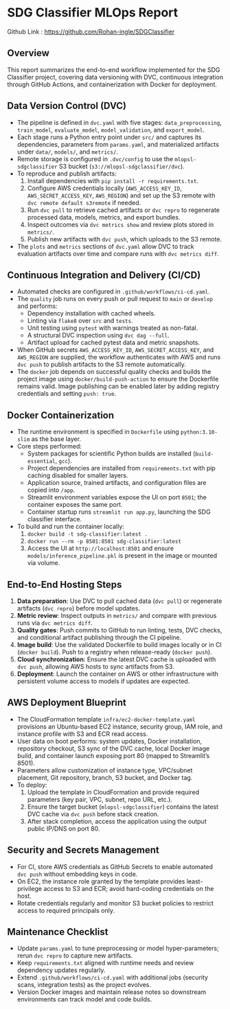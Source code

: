 # SDG Classifier MLOps Report

Github Link : https://github.com/Rohan-ingle/SDGClassifier

## Overview
This report summarizes the end-to-end workflow implemented for the SDG Classifier project, covering data versioning with DVC, continuous integration through GitHub Actions, and containerization with Docker for deployment.

## Data Version Control (DVC)
- The pipeline is defined in `dvc.yaml` with five stages: `data_preprocessing`, `train_model`, `evaluate_model`, `model_validation`, and `export_model`.
- Each stage runs a Python entry point under `src/` and captures its dependencies, parameters from `params.yaml`, and materialized artifacts under `data/`, `models/`, and `metrics/`.
- Remote storage is configured in `.dvc/config` to use the `mlopsl-sdgclassifier` S3 bucket (`s3://mlopsl-sdgclassifier/dvc`).
- To reproduce and publish artifacts:
  1. Install dependencies with `pip install -r requirements.txt`.
  2. Configure AWS credentials locally (`AWS_ACCESS_KEY_ID`, `AWS_SECRET_ACCESS_KEY`, `AWS_REGION`) and set up the S3 remote with `dvc remote default s3remote` if needed.
  3. Run `dvc pull` to retrieve cached artifacts or `dvc repro` to regenerate processed data, models, metrics, and export bundles.
  4. Inspect outcomes via `dvc metrics show` and review plots stored in `metrics/`.
  5. Publish new artifacts with `dvc push`, which uploads to the S3 remote.
- The `plots` and `metrics` sections of `dvc.yaml` allow DVC to track evaluation artifacts over time and compare runs with `dvc metrics diff`.

## Continuous Integration and Delivery (CI/CD)
- Automated checks are configured in `.github/workflows/ci-cd.yaml`.
- The `quality` job runs on every push or pull request to `main` or `develop` and performs:
  - Dependency installation with cached wheels.
  - Linting via `flake8` over `src` and `tests`.
  - Unit testing using `pytest` with warnings treated as non-fatal.
  - A structural DVC inspection using `dvc dag --full`.
  - Artifact upload for cached pytest data and metric snapshots.
- When GitHub secrets `AWS_ACCESS_KEY_ID`, `AWS_SECRET_ACCESS_KEY`, and `AWS_REGION` are supplied, the workflow authenticates with AWS and runs `dvc push` to publish artifacts to the S3 remote automatically.
- The `docker` job depends on successful quality checks and builds the project image using `docker/build-push-action` to ensure the Dockerfile remains valid. Image publishing can be enabled later by adding registry credentials and setting `push: true`.

## Docker Containerization
- The runtime environment is specified in `Dockerfile` using `python:3.10-slim` as the base layer.
- Core steps performed:
  - System packages for scientific Python builds are installed (`build-essential`, `gcc`).
  - Project dependencies are installed from `requirements.txt` with pip caching disabled for smaller layers.
  - Application source, trained artifacts, and configuration files are copied into `/app`.
  - Streamlit environment variables expose the UI on port `8501`; the container exposes the same port.
  - Container startup runs `streamlit run app.py`, launching the SDG classifier interface.
- To build and run the container locally:
  1. `docker build -t sdg-classifier:latest .`
  2. `docker run --rm -p 8501:8501 sdg-classifier:latest`
  3. Access the UI at `http://localhost:8501` and ensure `models/inference_pipeline.pkl` is present in the image or mounted via volume.

## End-to-End Hosting Steps
1. **Data preparation**: Use DVC to pull cached data (`dvc pull`) or regenerate artifacts (`dvc repro`) before model updates.
2. **Metric review**: Inspect outputs in `metrics/` and compare with previous runs via `dvc metrics diff`.
3. **Quality gates**: Push commits to GitHub to run linting, tests, DVC checks, and conditional artifact publishing through the CI pipeline.
4. **Image build**: Use the validated Dockerfile to build images locally or in CI (`docker build`). Push to a registry when release-ready (`docker push`).
5. **Cloud synchronization**: Ensure the latest DVC cache is uploaded with `dvc push`, allowing AWS hosts to sync artifacts from S3.
6. **Deployment**: Launch the container on AWS or other infrastructure with persistent volume access to models if updates are expected.

## AWS Deployment Blueprint
- The CloudFormation template `infra/ec2-docker-template.yaml` provisions an Ubuntu-based EC2 instance, security group, IAM role, and instance profile with S3 and ECR read access.
- User data on boot performs: system updates, Docker installation, repository checkout, S3 sync of the DVC cache, local Docker image build, and container launch exposing port 80 (mapped to Streamlit’s 8501).
- Parameters allow customization of instance type, VPC/subnet placement, Git repository, branch, S3 bucket, and Docker tag.
- To deploy:
  1. Upload the template in CloudFormation and provide required parameters (key pair, VPC, subnet, repo URL, etc.).
  2. Ensure the target bucket (`mlopsl-sdgclassifier`) contains the latest DVC cache via `dvc push` before stack creation.
  3. After stack completion, access the application using the output public IP/DNS on port 80.

## Security and Secrets Management
- For CI, store AWS credentials as GitHub Secrets to enable automated `dvc push` without embedding keys in code.
- On EC2, the instance role granted by the template provides least-privilege access to S3 and ECR; avoid hard-coding credentials on the host.
- Rotate credentials regularly and monitor S3 bucket policies to restrict access to required principals only.

## Maintenance Checklist
- Update `params.yaml` to tune preprocessing or model hyper-parameters; rerun `dvc repro` to capture new artifacts.
- Keep `requirements.txt` aligned with runtime needs and review dependency updates regularly.
- Extend `.github/workflows/ci-cd.yaml` with additional jobs (security scans, integration tests) as the project evolves.
- Version Docker images and maintain release notes so downstream environments can track model and code builds.
